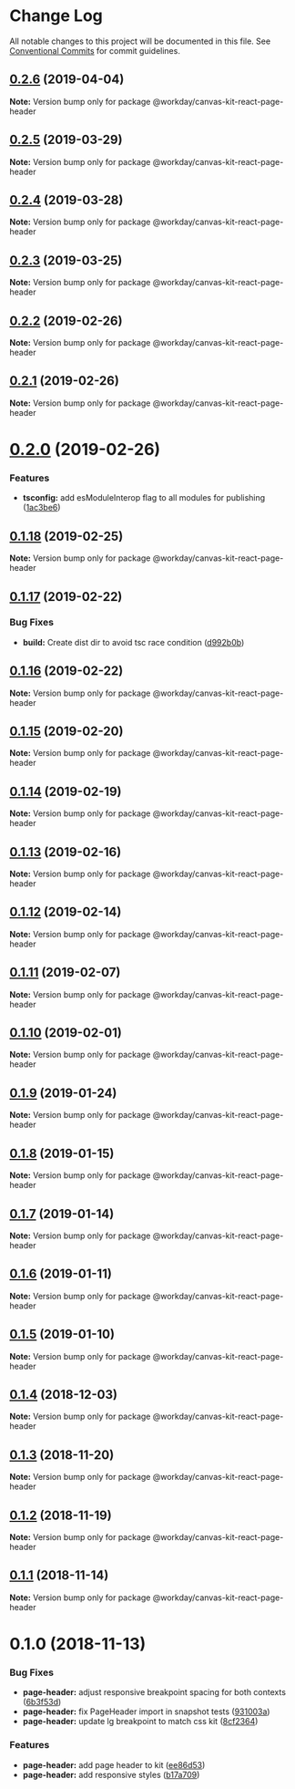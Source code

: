 # Change Log

All notable changes to this project will be documented in this file.
See [Conventional Commits](https://conventionalcommits.org) for commit guidelines.

## [0.2.6](https://ghe.megaleo.com/design/canvas-kit-react/tree/master/modules/canvas-kit-react-page-header/compare/@workday/canvas-kit-react-page-header@0.2.5...@workday/canvas-kit-react-page-header@0.2.6) (2019-04-04)

**Note:** Version bump only for package @workday/canvas-kit-react-page-header





## [0.2.5](https://ghe.megaleo.com/design/canvas-kit-react/tree/master/modules/canvas-kit-react-page-header/compare/@workday/canvas-kit-react-page-header@0.2.4...@workday/canvas-kit-react-page-header@0.2.5) (2019-03-29)

**Note:** Version bump only for package @workday/canvas-kit-react-page-header





## [0.2.4](https://ghe.megaleo.com/design/canvas-kit-react/tree/master/modules/canvas-kit-react-page-header/compare/@workday/canvas-kit-react-page-header@0.2.3...@workday/canvas-kit-react-page-header@0.2.4) (2019-03-28)

**Note:** Version bump only for package @workday/canvas-kit-react-page-header





## [0.2.3](https://ghe.megaleo.com/design/canvas-kit-react/tree/master/modules/canvas-kit-react-page-header/compare/@workday/canvas-kit-react-page-header@0.2.2...@workday/canvas-kit-react-page-header@0.2.3) (2019-03-25)

**Note:** Version bump only for package @workday/canvas-kit-react-page-header





<a name="0.2.2"></a>
## [0.2.2](https://ghe.megaleo.com/design/canvas-kit-react/tree/master/modules/canvas-kit-react-page-header/compare/@workday/canvas-kit-react-page-header@0.2.1...@workday/canvas-kit-react-page-header@0.2.2) (2019-02-26)




**Note:** Version bump only for package @workday/canvas-kit-react-page-header

<a name="0.2.1"></a>
## [0.2.1](https://ghe.megaleo.com/design/canvas-kit-react/tree/master/modules/canvas-kit-react-page-header/compare/@workday/canvas-kit-react-page-header@0.2.0...@workday/canvas-kit-react-page-header@0.2.1) (2019-02-26)




**Note:** Version bump only for package @workday/canvas-kit-react-page-header

<a name="0.2.0"></a>
# [0.2.0](https://ghe.megaleo.com/design/canvas-kit-react/tree/master/modules/canvas-kit-react-page-header/compare/@workday/canvas-kit-react-page-header@0.1.18...@workday/canvas-kit-react-page-header@0.2.0) (2019-02-26)


### Features

* **tsconfig:** add esModuleInterop flag to all modules for publishing ([1ac3be6](https://ghe.megaleo.com/design/canvas-kit-react/tree/master/modules/canvas-kit-react-page-header/commits/1ac3be6))




<a name="0.1.18"></a>
## [0.1.18](https://ghe.megaleo.com/design/canvas-kit-react/tree/master/modules/canvas-kit-react-page-header/compare/@workday/canvas-kit-react-page-header@0.1.17...@workday/canvas-kit-react-page-header@0.1.18) (2019-02-25)




**Note:** Version bump only for package @workday/canvas-kit-react-page-header

<a name="0.1.17"></a>
## [0.1.17](https://ghe.megaleo.com/design/canvas-kit-react/tree/master/modules/canvas-kit-react-page-header/compare/@workday/canvas-kit-react-page-header@0.1.16...@workday/canvas-kit-react-page-header@0.1.17) (2019-02-22)


### Bug Fixes

* **build:** Create dist dir to avoid tsc race condition ([d992b0b](https://ghe.megaleo.com/design/canvas-kit-react/tree/master/modules/canvas-kit-react-page-header/commits/d992b0b))




<a name="0.1.16"></a>
## [0.1.16](https://ghe.megaleo.com/design/canvas-kit-react/tree/master/modules/canvas-kit-react-page-header/compare/@workday/canvas-kit-react-page-header@0.1.15...@workday/canvas-kit-react-page-header@0.1.16) (2019-02-22)




**Note:** Version bump only for package @workday/canvas-kit-react-page-header

<a name="0.1.15"></a>
## [0.1.15](https://ghe.megaleo.com/design/canvas-kit-react/tree/master/modules/canvas-kit-react-page-header/compare/@workday/canvas-kit-react-page-header@0.1.14...@workday/canvas-kit-react-page-header@0.1.15) (2019-02-20)




**Note:** Version bump only for package @workday/canvas-kit-react-page-header

<a name="0.1.14"></a>
## [0.1.14](https://ghe.megaleo.com/design/canvas-kit-react/tree/master/modules/canvas-kit-react-page-header/compare/@workday/canvas-kit-react-page-header@0.1.13...@workday/canvas-kit-react-page-header@0.1.14) (2019-02-19)




**Note:** Version bump only for package @workday/canvas-kit-react-page-header

<a name="0.1.13"></a>
## [0.1.13](https://ghe.megaleo.com/design/canvas-kit-react/tree/master/modules/canvas-kit-react-page-header/compare/@workday/canvas-kit-react-page-header@0.1.12...@workday/canvas-kit-react-page-header@0.1.13) (2019-02-16)




**Note:** Version bump only for package @workday/canvas-kit-react-page-header

<a name="0.1.12"></a>
## [0.1.12](https://ghe.megaleo.com/design/canvas-kit-react/tree/master/modules/canvas-kit-react-page-header/compare/@workday/canvas-kit-react-page-header@0.1.11...@workday/canvas-kit-react-page-header@0.1.12) (2019-02-14)




**Note:** Version bump only for package @workday/canvas-kit-react-page-header

<a name="0.1.11"></a>
## [0.1.11](https://ghe.megaleo.com/design/canvas-kit-react/tree/master/modules/canvas-kit-react-page-header/compare/@workday/canvas-kit-react-page-header@0.1.10...@workday/canvas-kit-react-page-header@0.1.11) (2019-02-07)




**Note:** Version bump only for package @workday/canvas-kit-react-page-header

<a name="0.1.10"></a>
## [0.1.10](https://ghe.megaleo.com/design/canvas-kit-react/tree/master/modules/canvas-kit-react-page-header/compare/@workday/canvas-kit-react-page-header@0.1.9...@workday/canvas-kit-react-page-header@0.1.10) (2019-02-01)




**Note:** Version bump only for package @workday/canvas-kit-react-page-header

<a name="0.1.9"></a>
## [0.1.9](https://ghe.megaleo.com/design/canvas-kit-react/tree/master/modules/canvas-kit-react-page-header/compare/@workday/canvas-kit-react-page-header@0.1.8...@workday/canvas-kit-react-page-header@0.1.9) (2019-01-24)




**Note:** Version bump only for package @workday/canvas-kit-react-page-header

<a name="0.1.8"></a>
## [0.1.8](https://ghe.megaleo.com/design/canvas-kit-react/tree/master/modules/canvas-kit-react-page-header/compare/@workday/canvas-kit-react-page-header@0.1.7...@workday/canvas-kit-react-page-header@0.1.8) (2019-01-15)




**Note:** Version bump only for package @workday/canvas-kit-react-page-header

<a name="0.1.7"></a>
## [0.1.7](https://ghe.megaleo.com/design/canvas-kit-react/tree/master/modules/canvas-kit-react-page-header/compare/@workday/canvas-kit-react-page-header@0.1.6...@workday/canvas-kit-react-page-header@0.1.7) (2019-01-14)




**Note:** Version bump only for package @workday/canvas-kit-react-page-header

<a name="0.1.6"></a>
## [0.1.6](https://ghe.megaleo.com/design/canvas-kit-react/tree/master/modules/canvas-kit-react-page-header/compare/@workday/canvas-kit-react-page-header@0.1.5...@workday/canvas-kit-react-page-header@0.1.6) (2019-01-11)




**Note:** Version bump only for package @workday/canvas-kit-react-page-header

<a name="0.1.5"></a>
## [0.1.5](https://ghe.megaleo.com/design/canvas-kit-react/tree/master/modules/canvas-kit-react-page-header/compare/@workday/canvas-kit-react-page-header@0.1.4...@workday/canvas-kit-react-page-header@0.1.5) (2019-01-10)




**Note:** Version bump only for package @workday/canvas-kit-react-page-header

<a name="0.1.4"></a>
## [0.1.4](https://ghe.megaleo.com/design/canvas-kit-react/tree/master/modules/canvas-kit-react-page-header/compare/@workday/canvas-kit-react-page-header@0.1.3...@workday/canvas-kit-react-page-header@0.1.4) (2018-12-03)




**Note:** Version bump only for package @workday/canvas-kit-react-page-header

<a name="0.1.3"></a>
## [0.1.3](https://ghe.megaleo.com/design/canvas-kit-react/tree/master/modules/canvas-kit-react-page-header/compare/@workday/canvas-kit-react-page-header@0.1.2...@workday/canvas-kit-react-page-header@0.1.3) (2018-11-20)




**Note:** Version bump only for package @workday/canvas-kit-react-page-header

<a name="0.1.2"></a>
## [0.1.2](https://ghe.megaleo.com/design/canvas-kit-react/tree/master/modules/canvas-kit-react-page-header/compare/@workday/canvas-kit-react-page-header@0.1.1...@workday/canvas-kit-react-page-header@0.1.2) (2018-11-19)




**Note:** Version bump only for package @workday/canvas-kit-react-page-header

<a name="0.1.1"></a>
## [0.1.1](https://ghe.megaleo.com/design/canvas-kit-react/tree/master/modules/canvas-kit-react-page-header/compare/@workday/canvas-kit-react-page-header@0.1.0...@workday/canvas-kit-react-page-header@0.1.1) (2018-11-14)




**Note:** Version bump only for package @workday/canvas-kit-react-page-header

<a name="0.1.0"></a>
# 0.1.0 (2018-11-13)


### Bug Fixes

* **page-header:** adjust responsive breakpoint spacing for both contexts ([6b3f53d](https://ghe.megaleo.com/design/canvas-kit-react/tree/master/modules/canvas-kit-react-page-header/commits/6b3f53d))
* **page-header:** fix PageHeader import in snapshot tests ([931003a](https://ghe.megaleo.com/design/canvas-kit-react/tree/master/modules/canvas-kit-react-page-header/commits/931003a))
* **page-header:** update lg breakpoint to match css kit ([8cf2364](https://ghe.megaleo.com/design/canvas-kit-react/tree/master/modules/canvas-kit-react-page-header/commits/8cf2364))


### Features

* **page-header:** add page header to kit ([ee86d53](https://ghe.megaleo.com/design/canvas-kit-react/tree/master/modules/canvas-kit-react-page-header/commits/ee86d53))
* **page-header:** add responsive styles ([b17a709](https://ghe.megaleo.com/design/canvas-kit-react/tree/master/modules/canvas-kit-react-page-header/commits/b17a709))
